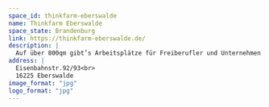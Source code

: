 ```yaml
---
space_id: thinkfarm-eberswalde
name: Thinkfarm Eberswalde
space_state: Brandenburg
link: https://thinkfarm-eberswalde.de/
description: |
  Auf über 800qm gibt’s Arbeitsplätze für Freiberufler und Unternehmen in einer netten Community. Wir vermieten auch Büros, Räume für Workshops, Meetings und Events. Die Thinkfarm Eberswalde ist ein solidarisch organisierter Coworking Space, der Raum zum Arbeiten und zur Entwicklung von Ideen bietet. In der Stadt und in der Region übernimmt die Thinkfarm eine wichtige Funktion als vernetzende und unterstützende Akteurin.
address: |
  Eisenbahnstr.92/93<br>
  16225 Eberswalde
image_format: "jpg"
logo_format: "jpg"
---
```

